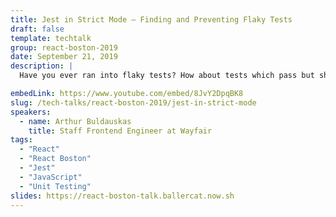 ```yaml
---
title: Jest in Strict Mode – Finding and Preventing Flaky Tests
draft: false
template: techtalk
group: react-boston-2019
date: September 21, 2019
description: |
  Have you ever ran into flaky tests? How about tests which pass but should not have? This is a story about how we wen't about finding these dangerous tests in a suite of over 13,000 tests and what tooling we've built to prevent them from coming back. Hopefully our story and tooling can help you on your own team, big or small.

embedLink: https://www.youtube.com/embed/8JvY2DpqBK8
slug: /tech-talks/react-boston-2019/jest-in-strict-mode
speakers:
  - name: Arthur Buldauskas
    title: Staff Frontend Engineer at Wayfair
tags:
  - "React"
  - "React Boston"
  - "Jest"
  - "JavaScript"
  - "Unit Testing"
slides: https://react-boston-talk.ballercat.now.sh
---
```

